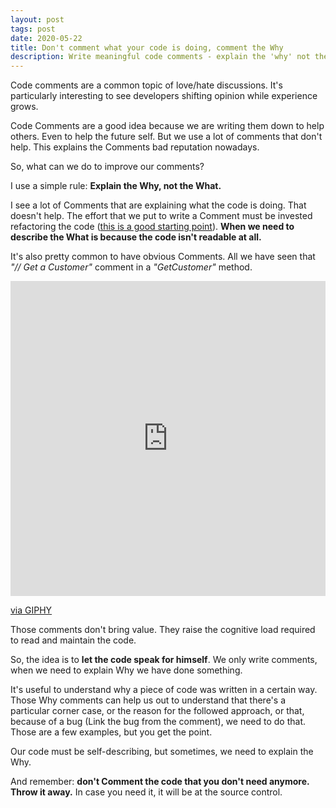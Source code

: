```yaml
---
layout: post
tags: post
date: 2020-05-22
title: Don't comment what your code is doing, comment the Why
description: Write meaningful code comments - explain the 'why' not the 'what', avoid obvious statements, and improve code documentation.
---
```


Code comments are a common topic of love/hate discussions.
It's particularly interesting to see developers shifting opinion while experience grows.

Code Comments are a good idea because we are writing them down to help others. Even to help the future self.
But we use a lot of comments that don't help. This explains the Comments bad reputation nowadays.

So, what can we do to improve our comments?

I use a simple rule: **Explain the Why, not the What.**

I see a lot of Comments that are explaining what the code is doing. That doesn't help.
The effort that we put to write a Comment must be invested refactoring the code ([this is a good starting point](https://guiferreira.me/archive/2019/10/a-simple-tip-to-improve-your-code-maintainability-decompose-if-statements-into-methods/)).
**When we need to describe the What is because the code isn't readable at all.**

It's also pretty common to have obvious Comments. All we have seen that _"// Get a Customer"_ comment in a _"GetCustomer"_ method.

<div style="width:100%;height:0;padding-bottom:100%;position:relative;"><iframe src="https://giphy.com/embed/gF8vDz0XAUfIWx9jUW" width="100%" height="100%" style="position:absolute" frameBorder="0" class="giphy-embed" allowFullScreen></iframe></div><p><a href="https://giphy.com/gifs/memecandy-gF8vDz0XAUfIWx9jUW">via GIPHY</a></p>

Those comments don't bring value. They raise the cognitive load required to read and maintain the code.

So, the idea is to **let the code speak for himself**. We only write comments, when we need to explain Why we have done something.

It's useful to understand why a piece of code was written in a certain way.
Those Why comments can help us out to understand that there's a particular corner case, or the reason for the followed approach, or that, because of a bug (Link the bug from the comment), we need to do that.
Those are a few examples, but you get the point.

Our code must be self-describing, but sometimes, we need to explain the Why.

And remember: **don't Comment the code that you don't need anymore. Throw it away.** In case you need it, it will be at the source control.
